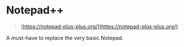 # Notepad++

> [https://notepad-plus-plus.org/](https://notepad-plus-plus.org/)

A must-have to replace the very basic Notepad.
